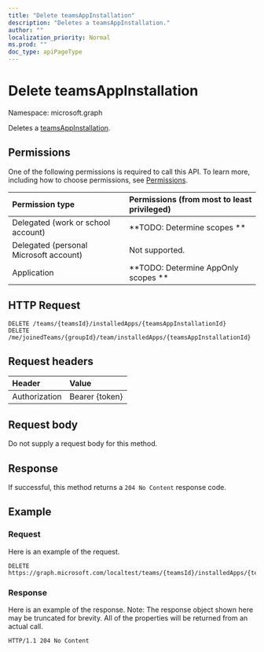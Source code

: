 ```yaml
---
title: "Delete teamsAppInstallation"
description: "Deletes a teamsAppInstallation."
author: ""
localization_priority: Normal
ms.prod: ""
doc_type: apiPageType
---
```


# Delete teamsAppInstallation

Namespace: microsoft.graph

Deletes a [teamsAppInstallation](../resources/teamsappinstallation.md).

## Permissions
One of the following permissions is required to call this API. To learn more, including how to choose permissions, see [Permissions](/concepts/permissions-reference.md).

|Permission type|Permissions (from most to least privileged)|
|:---|:---|
|Delegated (work or school account)|**TODO: Determine scopes **|
|Delegated (personal Microsoft account)|Not supported.|
|Application|**TODO: Determine AppOnly scopes **|

## HTTP Request
<!-- {
  "blockType": "ignored"
}
-->
``` http
DELETE /teams/{teamsId}/installedApps/{teamsAppInstallationId}
DELETE /me/joinedTeams/{groupId}/team/installedApps/{teamsAppInstallationId}
```

## Request headers
|Header|Value|
|:---|:---|
|Authorization|Bearer {token}|

## Request body
Do not supply a request body for this method.

## Response
If successful, this method returns a `204 No Content` response code.

## Example

### Request
Here is an example of the request.
<!-- {
  "blockType": "request",
  "name": "delete_teamsappinstallation"
}
-->
``` http
DELETE https://graph.microsoft.com/localtest/teams/{teamsId}/installedApps/{teamsAppInstallationId}
```

### Response
Here is an example of the response. Note: The response object shown here may be truncated for brevity. All of the properties will be returned from an actual call.
<!-- {
  "blockType": "response",
  "truncated": true
}
-->
``` http
HTTP/1.1 204 No Content
```


